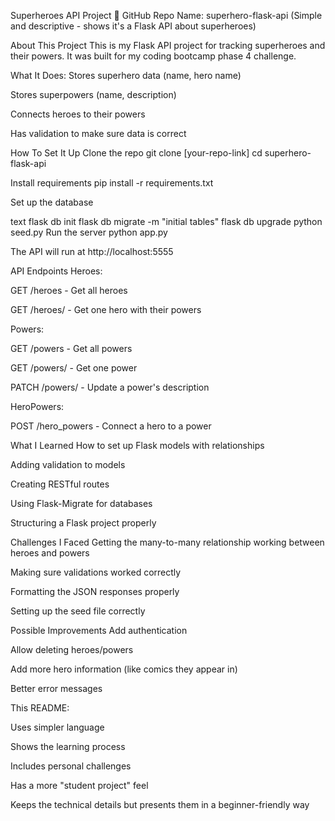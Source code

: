 
Superheroes API Project 🦸
GitHub Repo Name: superhero-flask-api
(Simple and descriptive - shows it's a Flask API about superheroes)

About This Project
This is my Flask API project for tracking superheroes and their powers. It was built for my coding bootcamp phase 4 challenge.

What It Does:
Stores superhero data (name, hero name)

Stores superpowers (name, description)

Connects heroes to their powers

Has validation to make sure data is correct

How To Set It Up
Clone the repo
git clone [your-repo-link]
cd superhero-flask-api

Install requirements
pip install -r requirements.txt

Set up the database

text
flask db init
flask db migrate -m "initial tables"
flask db upgrade
python seed.py
Run the server
python app.py

The API will run at http://localhost:5555

API Endpoints
Heroes:

GET /heroes - Get all heroes

GET /heroes/<id> - Get one hero with their powers

Powers:

GET /powers - Get all powers

GET /powers/<id> - Get one power

PATCH /powers/<id> - Update a power's description

HeroPowers:

POST /hero_powers - Connect a hero to a power

What I Learned
How to set up Flask models with relationships

Adding validation to models

Creating RESTful routes

Using Flask-Migrate for databases

Structuring a Flask project properly

Challenges I Faced
Getting the many-to-many relationship working between heroes and powers

Making sure validations worked correctly

Formatting the JSON responses properly

Setting up the seed file correctly

Possible Improvements
Add authentication

Allow deleting heroes/powers

Add more hero information (like comics they appear in)

Better error messages

This README:

Uses simpler language

Shows the learning process

Includes personal challenges

Has a more "student project" feel

Keeps the technical details but presents them in a beginner-friendly way
